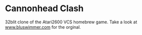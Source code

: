 # Cannonhead Clash

32blit clone of the Atari2600 VCS homebrew game.
Take a look at www.bluswimmer.com for the orginal.
